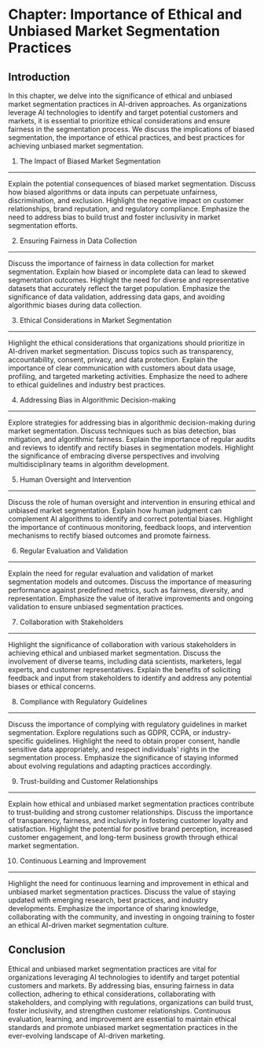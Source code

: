 Chapter: Importance of Ethical and Unbiased Market Segmentation Practices
=========================================================================

Introduction
------------

In this chapter, we delve into the significance of ethical and unbiased market segmentation practices in AI-driven approaches. As organizations leverage AI technologies to identify and target potential customers and markets, it is essential to prioritize ethical considerations and ensure fairness in the segmentation process. We discuss the implications of biased segmentation, the importance of ethical practices, and best practices for achieving unbiased market segmentation.

1. The Impact of Biased Market Segmentation
-------------------------------------------

Explain the potential consequences of biased market segmentation. Discuss how biased algorithms or data inputs can perpetuate unfairness, discrimination, and exclusion. Highlight the negative impact on customer relationships, brand reputation, and regulatory compliance. Emphasize the need to address bias to build trust and foster inclusivity in market segmentation efforts.

2. Ensuring Fairness in Data Collection
---------------------------------------

Discuss the importance of fairness in data collection for market segmentation. Explain how biased or incomplete data can lead to skewed segmentation outcomes. Highlight the need for diverse and representative datasets that accurately reflect the target population. Emphasize the significance of data validation, addressing data gaps, and avoiding algorithmic biases during data collection.

3. Ethical Considerations in Market Segmentation
------------------------------------------------

Highlight the ethical considerations that organizations should prioritize in AI-driven market segmentation. Discuss topics such as transparency, accountability, consent, privacy, and data protection. Explain the importance of clear communication with customers about data usage, profiling, and targeted marketing activities. Emphasize the need to adhere to ethical guidelines and industry best practices.

4. Addressing Bias in Algorithmic Decision-making
-------------------------------------------------

Explore strategies for addressing bias in algorithmic decision-making during market segmentation. Discuss techniques such as bias detection, bias mitigation, and algorithmic fairness. Explain the importance of regular audits and reviews to identify and rectify biases in segmentation models. Highlight the significance of embracing diverse perspectives and involving multidisciplinary teams in algorithm development.

5. Human Oversight and Intervention
-----------------------------------

Discuss the role of human oversight and intervention in ensuring ethical and unbiased market segmentation. Explain how human judgment can complement AI algorithms to identify and correct potential biases. Highlight the importance of continuous monitoring, feedback loops, and intervention mechanisms to rectify biased outcomes and promote fairness.

6. Regular Evaluation and Validation
------------------------------------

Explain the need for regular evaluation and validation of market segmentation models and outcomes. Discuss the importance of measuring performance against predefined metrics, such as fairness, diversity, and representation. Emphasize the value of iterative improvements and ongoing validation to ensure unbiased segmentation practices.

7. Collaboration with Stakeholders
----------------------------------

Highlight the significance of collaboration with various stakeholders in achieving ethical and unbiased market segmentation. Discuss the involvement of diverse teams, including data scientists, marketers, legal experts, and customer representatives. Explain the benefits of soliciting feedback and input from stakeholders to identify and address any potential biases or ethical concerns.

8. Compliance with Regulatory Guidelines
----------------------------------------

Discuss the importance of complying with regulatory guidelines in market segmentation. Explore regulations such as GDPR, CCPA, or industry-specific guidelines. Highlight the need to obtain proper consent, handle sensitive data appropriately, and respect individuals' rights in the segmentation process. Emphasize the significance of staying informed about evolving regulations and adapting practices accordingly.

9. Trust-building and Customer Relationships
--------------------------------------------

Explain how ethical and unbiased market segmentation practices contribute to trust-building and strong customer relationships. Discuss the importance of transparency, fairness, and inclusivity in fostering customer loyalty and satisfaction. Highlight the potential for positive brand perception, increased customer engagement, and long-term business growth through ethical market segmentation.

10. Continuous Learning and Improvement
---------------------------------------

Highlight the need for continuous learning and improvement in ethical and unbiased market segmentation practices. Discuss the value of staying updated with emerging research, best practices, and industry developments. Emphasize the importance of sharing knowledge, collaborating with the community, and investing in ongoing training to foster an ethical AI-driven market segmentation culture.

Conclusion
----------

Ethical and unbiased market segmentation practices are vital for organizations leveraging AI technologies to identify and target potential customers and markets. By addressing bias, ensuring fairness in data collection, adhering to ethical considerations, collaborating with stakeholders, and complying with regulations, organizations can build trust, foster inclusivity, and strengthen customer relationships. Continuous evaluation, learning, and improvement are essential to maintain ethical standards and promote unbiased market segmentation practices in the ever-evolving landscape of AI-driven marketing.
